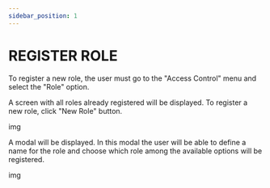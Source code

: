 ```yaml
---
sidebar_position: 1
---
```


# REGISTER ROLE

To register a new role, the user must go to the "Access Control" menu and select the "Role" option.

A screen with all roles already registered will be displayed. To register a new role, click "New Role" button.

img

A modal will be displayed. In this modal the user will be able to define a name for the role and choose which role among the available options will be registered.

img